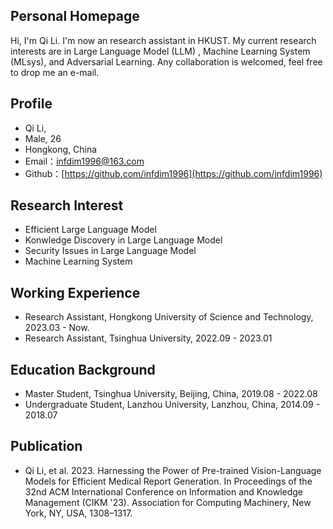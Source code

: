 ## Personal Homepage

Hi, I'm Qi Li. I'm now an research assistant in HKUST. My current research interests are in Large Language Model (LLM) , Machine Learning System (MLsys), and Adversarial Learning. Any collaboration is welcomed, feel free to drop me an e-mail.


## Profile

- Qi Li,
- Male, 26 
- Hongkong, China
- Email：infdim1996@163.com
- Github：[https://github.com/infdim1996](https://github.com/infdim1996)

## Research Interest

- Efficient Large Language Model
- Konwledge Discovery in Large Language Model
- Security Issues in Large Language Model
- Machine Learning System

## Working Experience

- Research Assistant, Hongkong University of Science and Technology, 2023.03 - Now.
- Research Assistant, Tsinghua University, 2022.09 - 2023.01
  
## Education Background

- Master Student, Tsinghua University, Beijing, China, 2019.08 - 2022.08
- Undergraduate Student, Lanzhou University, Lanzhou, China, 2014.09 - 2018.07
  
## Publication

- Qi Li, et al. 2023. Harnessing the Power of Pre-trained Vision-Language Models for Efficient Medical Report Generation. In Proceedings of the 32nd ACM International Conference on Information and Knowledge Management (CIKM '23). Association for Computing Machinery, New York, NY, USA, 1308–1317.
